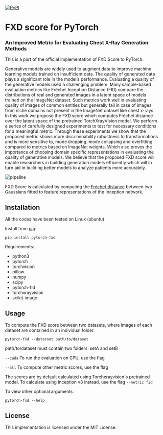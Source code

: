 [![PyPI](https://img.shields.io/pypi/v/pytorch-fxd.svg)](https://pypi.org/project/pytorch-fxd/)

# FXD score for PyTorch

### An Improved Metric for Evaluating Chest X-Ray Generation Methods

This is a port of the official implementation of FXD Score to PyTorch.

Generative models are widely used to augment data to improve machine learning models trained on insufficient data. The quality of generated data plays a significant role in the model’s performance. Evaluating a quality of the generative models used a challenging problem. Many sample-based evaluation metrics like Fréchet Inception Distance (FID) compare the distributions of real and generated images in a latent space of models trained on the ImageNet dataset. Such metrics work well in evaluating quality of images of common entities but generally fail in case of images from niche domains not present in the ImageNet dataset like chest x-rays. In this work we propose the FXD score which computes Fréchet distance over the latent space of the pretrained TorchXrayVision model. We perform a series of carefully designed experiments to test for necessary conditions for a meaningful metric. Through these experiments we show that the proposed metric shows more discriminability robustness to transformations and is more sensitive to, mode dropping, mode collapsing and overfitting compared to metrics based on ImageNet weights. Which also proves the importance of choosing domain specific representations in evaluating the quality of generative models. We believe that the proposed FXD score will enable researchers in building generation models efficiently which will in turn aid in building better models to analyze patients more accurately.

![pipeline](https://user-images.githubusercontent.com/32260534/154482892-4947a4ad-3022-4b05-8991-31c657ad8c21.png)

FXD Score is calculated by computing the [Fréchet distance](https://en.wikipedia.org/wiki/Fr%C3%A9chet_distance) between two Gaussians fitted to feature representations of the Inception network. 

## Installation
All the codes have been tested on Linux (ubuntu)

Install from [pip](https://pypi.org/project/pytorch-fxd/):

```
pip install pytorch-fxd
```

Requirements:
- python3
- pytorch
- torchvision
- pillow
- numpy
- scipy
- pytorch-fid
- torchxrayvision
- scikit-image

## Usage

To compute the FXD score between two datasets, where images of each dataset are contained in an individual folder:
```
pytorch-fxd --dataroot path/to/dataset
```
path/to/dataset must contain two folders: setA and setB

`--cuda`  To run the evaluation on GPU, use the flag 

`--all` To compute other metric scores, use the flag 

The scores are by default calculated using Torchxrayvision's pretrained model. To calculate using Inception v3 instead, use the flag `--metric fid`

To view other optional arguments:
```
pytorch-fxd --help
```


## License

This implementation is licensed under the MIT License.
